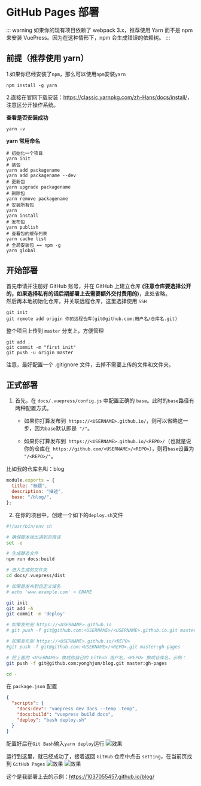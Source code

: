 # GitHub Pages 部署

::: warning
如果你的现有项目依赖了 webpack 3.x，推荐使用 Yarn 而不是 npm 来安装 VuePress。因为在这种情形下，npm 会生成错误的依赖树。
:::

## 前提（推荐使用 yarn）

1.如果你已经安装了`npm`，那么可以使用`npm`安装`yarn`

```
npm install -g yarn
```

2.直接在官网下载安装：<https://classic.yarnpkg.com/zh-Hans/docs/install/>，注意区分开操作系统。

**查看是否安装成功**

```
yarn -v
```

**yarn 常用命名**

```
# 初始化一个项目
yarn init
# 装包
yarn add packagename
yarn add packagename --dev
# 更新包
yarn upgrade packagename
# 删除包
yarn remove packagename
# 安装所有包
yarn
yarn install
# 发布包
yarn publish
# 查看包的缓存列表
yarn cache list
# 全局安装包 == npm -g
yarn global
```

## 开始部署

首先申请并注册好 GitHub 账号，并在 GitHub 上建立仓库 **(注意仓库要选择公开的，如果选择私有的话后期部署上去需要额外交付费用的)**，此处省略。  
然后再本地初始化仓库，并关联远程仓库，这里选择使用 `SSH`
``` 
git init
git remote add origin 你的远程仓库(git@github.com:用户名/仓库名.git)
```
整个项目上传到 ` master ` 分支上，方便管理
```
git add .
git commit -m "first init"
git push -u origin master
```
注意，最好配置一个 .gitignore 文件，去掉不需要上传的文件和文件夹。

## 正式部署

1. 首先，在 `docs/.vuepress/config.js` 中配置正确的 `base`。此时的`base`路径有两种配置方式。

   - 如果你打算发布到` https://<USERNAME>.github.io/`，则可以省略这一步，因为`base`默认即是` "/"`。

   - 如果你打算发布到` https://<USERNAME>.github.io/<REPO>/`（也就是说你的仓库在` https://github.com/<USERNAME>/<REPO>`），则将`base`设置为` "/<REPO>/"`。

比如我的仓库名叫：blog
```js
module.exports = {
  title: "标题",
  description: "描述",
  base: "/blog/",
};
```

2. 在你的项目中，创建一个如下的`deploy.sh`文件

```sh
#!/usr/bin/env sh

# 确保脚本抛出遇到的错误
set -e

# 生成静态文件
npm run docs:build

# 进入生成的文件夹
cd docs/.vuepress/dist

# 如果是发布到自定义域名
# echo 'www.example.com' > CNAME

git init
git add -A
git commit -m 'deploy'

# 如果发布到 https://<USERNAME>.github.io
# git push -f git@github.com:<USERNAME>/<USERNAME>.github.io.git master

# 如果发布到 https://<USERNAME>.github.io/<REPO>
#git push -f git@github.com:<USERNAME>/<REPO>.git master:gh-pages

# 把上面的 <USERNAME> 换成你自己的 Github 用户名，<REPO> 换成仓库名，示例：
git push -f git@github.com:yonghjum/blog.git master:gh-pages

cd -
```

在 `package.json` 配置

```json
{
  "scripts": {
    "docs:dev": "vuepress dev docs --temp .temp",
    "docs:build": "vuepress build docs",
    "deploy": "bash deploy.sh"
  }
}
```

配置好后在`Git Bash`输入`yarn deploy`运行
![效果](https://s1.ax1x.com/2020/08/28/dIjZE4.png)

运行到这里，就已经成功了，接着返回 `GitHub` 仓库中点击 `setting`，在当前页找到 `GitHub Pages`
![效果](https://s1.ax1x.com/2020/08/28/dIj7a4.png)
![效果](https://s1.ax1x.com/2020/08/28/dIjzqO.png)

这个是我部署上去的示例：<https://1037055457.github.io/blog/>